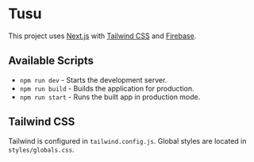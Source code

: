 # Tusu

This project uses [Next.js](https://nextjs.org/) with [Tailwind CSS](https://tailwindcss.com/) and [Firebase](https://firebase.google.com/).

## Available Scripts

- `npm run dev` - Starts the development server.
- `npm run build` - Builds the application for production.
- `npm run start` - Runs the built app in production mode.

## Tailwind CSS

Tailwind is configured in `tailwind.config.js`. Global styles are located in `styles/globals.css`.
